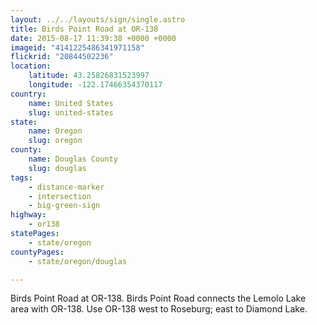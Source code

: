 ```yaml
---
layout: ../../layouts/sign/single.astro
title: Birds Point Road at OR-138
date: 2015-08-17 11:39:38 +0000 +0000
imageid: "4141225486341971158"
flickrid: "20844502236"
location:
    latitude: 43.25826831523997
    longitude: -122.17466354370117
country:
    name: United States
    slug: united-states
state:
    name: Oregon
    slug: oregon
county:
    name: Douglas County
    slug: douglas
tags:
    - distance-marker
    - intersection
    - big-green-sign
highway:
    - or138
statePages:
    - state/oregon
countyPages:
    - state/oregon/douglas

---
```

Birds Point Road at OR-138.  Birds Point Road connects the Lemolo Lake area with OR-138.  Use OR-138 west to Roseburg; east to Diamond Lake.
